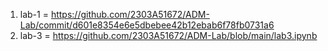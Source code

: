 1. lab-1 = https://github.com/2303A51672/ADM-Lab/commit/d601e8354e6e5dbebee42b12ebab6f78fb0731a6
3. lab-3 = https://github.com/2303A51672/ADM-Lab/blob/main/lab3.ipynb

